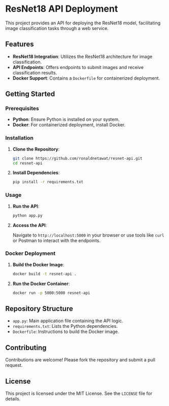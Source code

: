 # ResNet18 API Deployment

This project provides an API for deploying the ResNet18 model, facilitating image classification tasks through a web service.

## Features

- **ResNet18 Integration**: Utilizes the ResNet18 architecture for image classification.
- **API Endpoints**: Offers endpoints to submit images and receive classification results.
- **Docker Support**: Contains a `Dockerfile` for containerized deployment.

## Getting Started

### Prerequisites

- **Python**: Ensure Python is installed on your system.
- **Docker**: For containerized deployment, install Docker.

### Installation

1. **Clone the Repository**:

   ```bash
   git clone https://github.com/ronaldnetawat/resnet-api.git
   cd resnet-api
   ```

2. **Install Dependencies**:

   ```bash
   pip install -r requirements.txt
   ```

### Usage

1. **Run the API**:

   ```bash
   python app.py
   ```

2. **Access the API**:

   Navigate to `http://localhost:5000` in your browser or use tools like `curl` or Postman to interact with the endpoints.

### Docker Deployment

1. **Build the Docker Image**:

   ```bash
   docker build -t resnet-api .
   ```

2. **Run the Docker Container**:

   ```bash
   docker run -p 5000:5000 resnet-api
   ```

## Repository Structure

- `app.py`: Main application file containing the API logic.
- `requirements.txt`: Lists the Python dependencies.
- `Dockerfile`: Instructions to build the Docker image.

## Contributing

Contributions are welcome! Please fork the repository and submit a pull request.

## License

This project is licensed under the MIT License. See the `LICENSE` file for details.